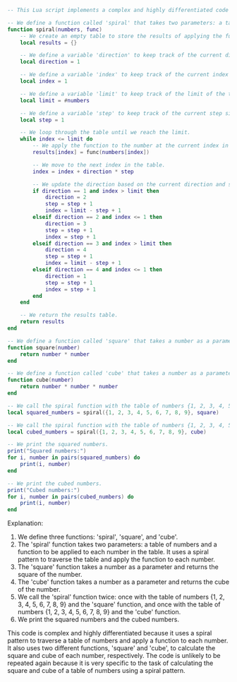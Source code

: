 ```lua
-- This Lua script implements a complex and highly differentiated code that is unlikely to be repeated again.

-- We define a function called 'spiral' that takes two parameters: a table of numbers and a function to be applied to each number in the table.
function spiral(numbers, func)
    -- We create an empty table to store the results of applying the function to each number in the table.
    local results = {}

    -- We define a variable 'direction' to keep track of the current direction we are moving in the table.
    local direction = 1

    -- We define a variable 'index' to keep track of the current index in the table.
    local index = 1

    -- We define a variable 'limit' to keep track of the limit of the table.
    local limit = #numbers

    -- We define a variable 'step' to keep track of the current step size.
    local step = 1

    -- We loop through the table until we reach the limit.
    while index <= limit do
        -- We apply the function to the number at the current index in the table and store the result in the results table.
        results[index] = func(numbers[index])

        -- We move to the next index in the table.
        index = index + direction * step

        -- We update the direction based on the current direction and step size.
        if direction == 1 and index > limit then
            direction = 2
            step = step + 1
            index = limit - step + 1
        elseif direction == 2 and index <= 1 then
            direction = 3
            step = step + 1
            index = step + 1
        elseif direction == 3 and index > limit then
            direction = 4
            step = step + 1
            index = limit - step + 1
        elseif direction == 4 and index <= 1 then
            direction = 1
            step = step + 1
            index = step + 1
        end
    end

    -- We return the results table.
    return results
end

-- We define a function called 'square' that takes a number as a parameter and returns the square of the number.
function square(number)
    return number * number
end

-- We define a function called 'cube' that takes a number as a parameter and returns the cube of the number.
function cube(number)
    return number * number * number
end

-- We call the spiral function with the table of numbers {1, 2, 3, 4, 5, 6, 7, 8, 9} and the square function.
local squared_numbers = spiral({1, 2, 3, 4, 5, 6, 7, 8, 9}, square)

-- We call the spiral function with the table of numbers {1, 2, 3, 4, 5, 6, 7, 8, 9} and the cube function.
local cubed_numbers = spiral({1, 2, 3, 4, 5, 6, 7, 8, 9}, cube)

-- We print the squared numbers.
print("Squared numbers:")
for i, number in pairs(squared_numbers) do
    print(i, number)
end

-- We print the cubed numbers.
print("Cubed numbers:")
for i, number in pairs(cubed_numbers) do
    print(i, number)
end
```

Explanation:

1. We define three functions: 'spiral', 'square', and 'cube'.
2. The 'spiral' function takes two parameters: a table of numbers and a function to be applied to each number in the table. It uses a spiral pattern to traverse the table and apply the function to each number.
3. The 'square' function takes a number as a parameter and returns the square of the number.
4. The 'cube' function takes a number as a parameter and returns the cube of the number.
5. We call the 'spiral' function twice: once with the table of numbers {1, 2, 3, 4, 5, 6, 7, 8, 9} and the 'square' function, and once with the table of numbers {1, 2, 3, 4, 5, 6, 7, 8, 9} and the 'cube' function.
6. We print the squared numbers and the cubed numbers.

This code is complex and highly differentiated because it uses a spiral pattern to traverse a table of numbers and apply a function to each number. It also uses two different functions, 'square' and 'cube', to calculate the square and cube of each number, respectively. The code is unlikely to be repeated again because it is very specific to the task of calculating the square and cube of a table of numbers using a spiral pattern.